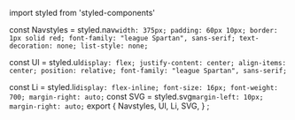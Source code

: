 import styled from 'styled-components'

const Navstyles = styled.nav`
    width: 375px;
    padding: 60px 10px;
    border: 1px solid red;
    font-family: "league Spartan", sans-serif;
    text-decoration: none;
    list-style: none;
`

const Ul = styled.ul`
    display: flex;
    justify-content: center;
    align-items: center;
    position: relative;
    font-family: "league Spartan", sans-serif;
`

const Li = styled.li`
    display: flex-inline;
    font-size: 16px;
    font-weight: 700;
    margin-right: auto;
`
const SVG = styled.svg`
    margin-left: 10px;
    margin-right: auto;
`
export {
    Navstyles,
    Ul,
    Li,
    SVG,
}
;

